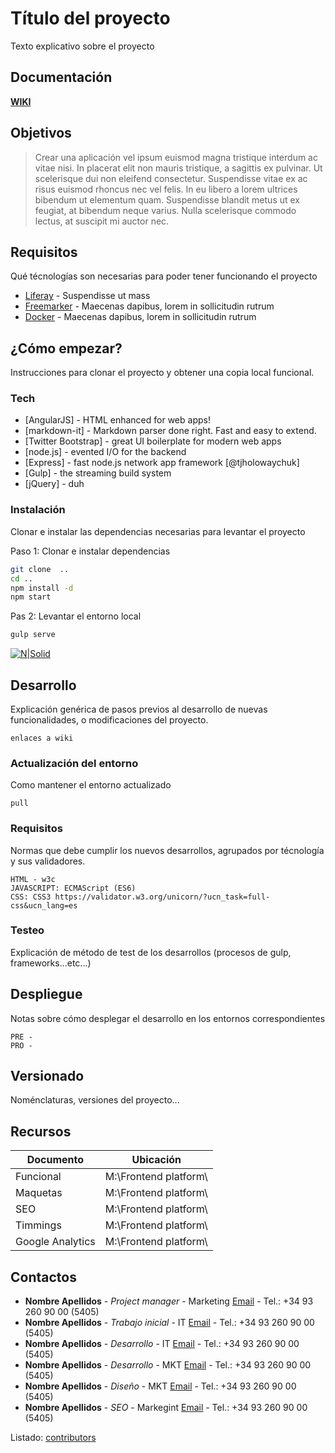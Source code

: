 # Título del proyecto

Texto explicativo sobre el proyecto

## Documentación

**[WIKI](https://github.com/xanisu/documentation-template/wiki)**

## Objetivos

> Crear una aplicación vel ipsum euismod magna tristique interdum ac vitae nisi. In placerat elit non mauris tristique, a sagittis ex pulvinar. Ut scelerisque dui non eleifend consectetur. Suspendisse vitae ex ac risus euismod rhoncus nec vel felis. In eu libero a lorem ultrices bibendum ut elementum quam. Suspendisse blandit metus ut ex feugiat, at bibendum neque varius. Nulla scelerisque commodo lectus, at suscipit mi auctor nec.


## Requisitos

Qué técnologías son necesarias para poder tener funcionando el proyecto

* [Liferay](http://www.mecalux.es) - Suspendisse ut mass
* [Freemarker](http://www.mecalux.es) - Maecenas dapibus, lorem in sollicitudin rutrum
* [Docker](http://www.mecalux.es) - Maecenas dapibus, lorem in sollicitudin rutrum

## ¿Cómo empezar?

Instrucciones para clonar el proyecto y obtener una copia local funcional.

### Tech

* [AngularJS] - HTML enhanced for web apps!
* [markdown-it] - Markdown parser done right. Fast and easy to extend.
* [Twitter Bootstrap] - great UI boilerplate for modern web apps
* [node.js] - evented I/O for the backend
* [Express] - fast node.js network app framework [@tjholowaychuk]
* [Gulp] - the streaming build system
* [jQuery] - duh

### Instalación

Clonar e instalar las dependencias necesarias para levantar el proyecto

Paso 1: Clonar e instalar dependencias

```sh
git clone  ..
cd ..
npm install -d
npm start
```

Pas 2: Levantar el entorno local

```sh
gulp serve
```

[![N|Solid](https://dynamicimageses-v2b.netdna-ssl.com/product/es_1707_hd.jpg)](https://nodesource.com/products/nsolid)

## Desarrollo

Explicación genérica de pasos previos al desarrollo de nuevas funcionalidades, o modificaciones del proyecto.

```
enlaces a wiki
```

### Actualización del entorno

Como mantener el entorno actualizado

```
pull
```

### Requisitos

Normas que debe cumplir los nuevos desarrollos, agrupados por técnología y sus validadores.

```
HTML - w3c
JAVASCRIPT: ECMAScript (ES6)
CSS: CSS3 https://validator.w3.org/unicorn/?ucn_task=full-css&ucn_lang=es
```

### Testeo

Explicación de método de test de los desarrollos (procesos de gulp, frameworks...etc...)


## Despliegue

Notas sobre cómo desplegar el desarrollo en los entornos correspondientes

```
PRE - 
PRO -
```

## Versionado  

Noménclaturas, versiones del proyecto...

## Recursos

| Documento | Ubicación |
| ------ | ------ |
| Funcional | M:\Frontend platform\ |
| Maquetas | M:\Frontend platform\ |
| SEO | M:\Frontend platform\ |
| Timmings | M:\Frontend platform\ |
| Google Analytics | M:\Frontend platform\ |

## Contactos

* **Nombre Apellidos** - *Project manager* - Marketing [Email](nombre.apellidos@mecalux.com) - Tel.: +34 93 260 90 00 (5405)
* **Nombre Apellidos** - *Trabajo inicial* - IT [Email](nombre.apellidos@mecalux.com) - Tel.: +34 93 260 90 00 (5405)
* **Nombre Apellidos** - *Desarrollo* - IT [Email](nombre.apellidos@mecalux.com) - Tel.: +34 93 260 90 00 (5405)
* **Nombre Apellidos** - *Desarrollo* - MKT [Email](nombre.apellidos@mecalux.com) - Tel.: +34 93 260 90 00 (5405)
* **Nombre Apellidos** - *Diseño* - MKT [Email](nombre.apellidos@mecalux.com) - Tel.: +34 93 260 90 00 (5405)
* **Nombre Apellidos** - *SEO* - Markegint [Email](nombre.apellidos@mecalux.com) - Tel.: +34 93 260 90 00 (5405)


Listado: [contributors](https://github.com/your/project/contributors) 

